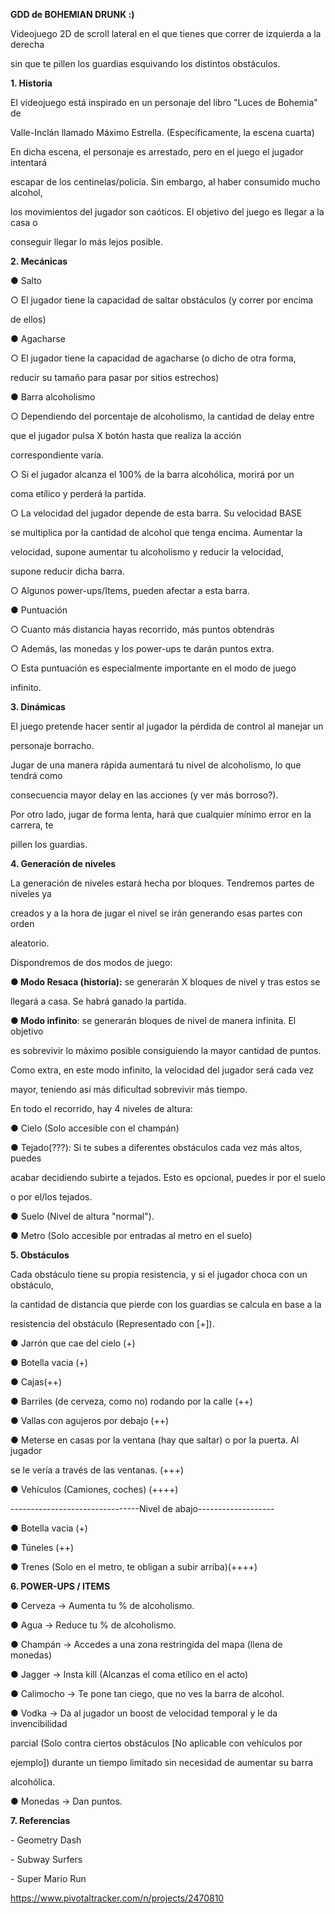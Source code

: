 **GDD de BOHEMIAN DRUNK :)**

Videojuego 2D de scroll lateral en el que tienes que correr de izquierda
a la derecha

sin que te pillen los guardias esquivando los distintos obstáculos.

**1. Historia**

El videojuego está inspirado en un personaje del libro "Luces de
Bohemia" de

Valle-Inclán llamado Máximo Estrella. (Específicamente, la escena
cuarta)

En dicha escena, el personaje es arrestado, pero en el juego el jugador
intentará

escapar de los centinelas/policía. Sin embargo, al haber consumido mucho
alcohol,

los movimientos del jugador son caóticos. El objetivo del juego es
llegar a la casa o

conseguir llegar lo más lejos posible.

**2. Mecánicas**

● Salto

○ El jugador tiene la capacidad de saltar obstáculos (y correr por
encima

de ellos)

● Agacharse

○ El jugador tiene la capacidad de agacharse (o dicho de otra forma,

reducir su tamaño para pasar por sitios estrechos)

● Barra alcoholismo

○ Dependiendo del porcentaje de alcoholismo, la cantidad de delay entre

que el jugador pulsa X botón hasta que realiza la acción

correspondiente varía.

○ Si el jugador alcanza el 100% de la barra alcohólica, morirá por un

coma etílico y perderá la partida.

○ La velocidad del jugador depende de esta barra. Su velocidad BASE

se multiplica por la cantidad de alcohol que tenga encima. Aumentar la

velocidad, supone aumentar tu alcoholismo y reducir la velocidad,

supone reducir dicha barra.

○ Algunos power-ups/Items, pueden afectar a esta barra.

● Puntuación

○ Cuanto más distancia hayas recorrido, más puntos obtendrás

○ Además, las monedas y los power-ups te darán puntos extra.

○ Esta puntuación es especialmente importante en el modo de juego

infinito.

**3. Dinámicas**

El juego pretende hacer sentir al jugador la pérdida de control al
manejar un

personaje borracho.

Jugar de una manera rápida aumentará tu nivel de alcoholismo, lo que
tendrá como

consecuencia mayor delay en las acciones (y ver más borroso?).

Por otro lado, jugar de forma lenta, hará que cualquier mínimo error en
la carrera, te

pillen los guardias.

**4. Generación de niveles**

La generación de niveles estará hecha por bloques. Tendremos partes de
niveles ya

creados y a la hora de jugar el nivel se irán generando esas partes con
orden

aleatorio.

Dispondremos de dos modos de juego:

**● Modo Resaca (historia):** se generarán X bloques de nivel y tras
estos se

llegará a casa. Se habrá ganado la partida.

**● Modo infinito**: se generarán bloques de nivel de manera infinita.
El objetivo

es sobrevivir lo máximo posible consiguiendo la mayor cantidad de
puntos.

Como extra, en este modo infinito, la velocidad del jugador será cada
vez

mayor, teniendo así más dificultad sobrevivir más tiempo.

En todo el recorrido, hay 4 niveles de altura:

● Cielo (Solo accesible con el champán)

● Tejado(???): Si te subes a diferentes obstáculos cada vez más altos,
puedes

acabar decidiendo subirte a tejados. Esto es opcional, puedes ir por el
suelo

o por el/los tejados.

● Suelo (Nivel de altura "normal").

● Metro (Solo accesible por entradas al metro en el suelo)

**5. Obstáculos**

Cada obstáculo tiene su propia resistencia, y si el jugador choca con un
obstáculo,

la cantidad de distancia que pierde con los guardias se calcula en base
a la

resistencia del obstáculo (Representado con \[+\]).

● Jarrón que cae del cielo (+)

● Botella vacia (+)

● Cajas(++)

● Barriles (de cerveza, como no) rodando por la calle (++)

● Vallas con agujeros por debajo (++)

● Meterse en casas por la ventana (hay que saltar) o por la puerta. Al
jugador

se le vería a través de las ventanas. (+++)

● Vehículos (Camiones, coches) (++++)

\-\-\-\-\-\-\-\-\-\-\-\-\-\-\-\-\-\-\-\-\-\-\-\-\-\-\-\-\-\-\--Nivel de
abajo\-\-\-\-\-\-\-\-\-\-\-\-\-\-\-\-\-\--

● Botella vacia (+)

● Túneles (++)

● Trenes (Solo en el metro, te obligan a subir arriba)(++++)

**6. POWER-UPS / ITEMS**

● Cerveza → Aumenta tu % de alcoholismo.

● Agua → Reduce tu % de alcoholismo.

● Champán → Accedes a una zona restringida del mapa (llena de monedas)

● Jagger → Insta kill (Alcanzas el coma etílico en el acto)

● Calimocho → Te pone tan ciego, que no ves la barra de alcohol.

● Vodka → Da al jugador un boost de velocidad temporal y le da
invencibilidad

parcial (Solo contra ciertos obstáculos \[No aplicable con vehículos por

ejemplo\]) durante un tiempo limitado sin necesidad de aumentar su barra

alcohólica.

● Monedas → Dan puntos.

**7. Referencias**

\- Geometry Dash

\- Subway Surfers

\- Super Mario Run

https://www.pivotaltracker.com/n/projects/2470810
